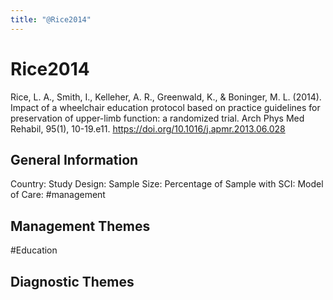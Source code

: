 ```yaml
---
title: "@Rice2014"
---
```


# Rice2014
Rice, L. A., Smith, I., Kelleher, A. R., Greenwald, K., & Boninger, M. L. (2014). Impact of a wheelchair education protocol based on practice guidelines for preservation of upper-limb function: a randomized trial. Arch Phys Med Rehabil, 95(1), 10-19.e11. https://doi.org/10.1016/j.apmr.2013.06.028 

## General Information
Country: 
Study Design: 
Sample Size: 
Percentage of Sample with SCI:
Model of Care: #management 

## Management Themes
#Education 

## Diagnostic Themes
